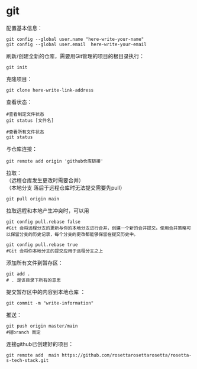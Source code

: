 # git

配置基本信息：

    git config --global user.name "here-write-your-name"
    git config --global user.email  here-write-your-email

  
刷新/创建全新的仓库，需要用Git管理的项目的根目录执行：  

    git init
  

克隆项目：  

    git clone here-write-link-address

  
查看状态：

    #查看制定文件状态
    git status [文件名]
    
    #查看所有文件状态
    git status
  
与仓库连接：

    git remote add origin 'github仓库链接'

拉取：  
（远程仓库发生更改时需要合并）  
（本地分支  落后于远程仓库时无法提交需要先pull）

    git pull origin main

拉取远程和本地产生冲突时，可以用

    git config pull.rebase false
    #Git 会将远程分支的更新与你的本地分支进行合并，创建一个新的合并提交。使用合并策略可以保留分支的历史记录，每个分支的更改都能够保留在提交历史中。  
    
    git config pull.rebase true  
    #Git 会将你本地分支的提交应用于远程分支之上




添加所有文件到暂存区：

    git add . 
    # . 是该目录下所有的意思



提交暂存区中的内容到本地仓库 ：

    git commit -m "write-information"


推送：

    git push origin master/main 
    #据branch 而定


连接github已创建好的项目：

    git remote add  main https://github.com/rosettarosettarosetta/rosetta-s-tech-stack.git

